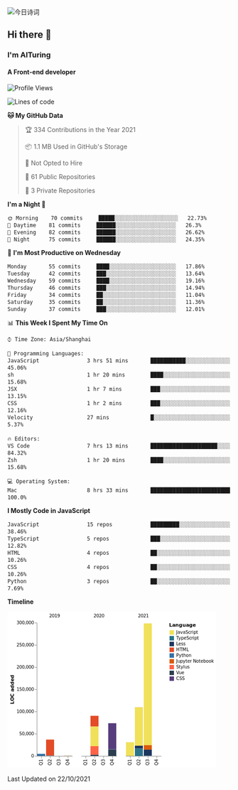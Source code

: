 <img alt="今日诗词" src="https://v2.jinrishici.com/one.svg?font-size=30&spacing=2&color=skyblue" style="max-width:100%; display: block; margin: 0 auto;">

## Hi there 👋
### I'm AITuring
#### A Front-end developer

<!-- <img src="./dhx.gif" width="400px"/> -->

<!--START_SECTION:waka-->
![Profile Views](http://img.shields.io/badge/Profile%20Views-0-blue)

![Lines of code](https://img.shields.io/badge/From%20Hello%20World%20I%27ve%20Written-644835%20lines%20of%20code-blue)

**🐱 My GitHub Data** 

> 🏆 334 Contributions in the Year 2021
 > 
> 📦 1.1 MB Used in GitHub's Storage 
 > 
> 🚫 Not Opted to Hire
 > 
> 📜 61 Public Repositories 
 > 
> 🔑 3 Private Repositories  
 > 
**I'm a Night 🦉** 

```text
🌞 Morning    70 commits     █████░░░░░░░░░░░░░░░░░░░░   22.73% 
🌆 Daytime    81 commits     ██████░░░░░░░░░░░░░░░░░░░   26.3% 
🌃 Evening    82 commits     ██████░░░░░░░░░░░░░░░░░░░   26.62% 
🌙 Night      75 commits     ██████░░░░░░░░░░░░░░░░░░░   24.35%

```
📅 **I'm Most Productive on Wednesday** 

```text
Monday       55 commits     ████░░░░░░░░░░░░░░░░░░░░░   17.86% 
Tuesday      42 commits     ███░░░░░░░░░░░░░░░░░░░░░░   13.64% 
Wednesday    59 commits     ████░░░░░░░░░░░░░░░░░░░░░   19.16% 
Thursday     46 commits     ███░░░░░░░░░░░░░░░░░░░░░░   14.94% 
Friday       34 commits     ██░░░░░░░░░░░░░░░░░░░░░░░   11.04% 
Saturday     35 commits     ██░░░░░░░░░░░░░░░░░░░░░░░   11.36% 
Sunday       37 commits     ███░░░░░░░░░░░░░░░░░░░░░░   12.01%

```


📊 **This Week I Spent My Time On** 

```text
⌚︎ Time Zone: Asia/Shanghai

💬 Programming Languages: 
JavaScript               3 hrs 51 mins       ███████████░░░░░░░░░░░░░░   45.06% 
sh                       1 hr 20 mins        ████░░░░░░░░░░░░░░░░░░░░░   15.68% 
JSX                      1 hr 7 mins         ███░░░░░░░░░░░░░░░░░░░░░░   13.15% 
CSS                      1 hr 2 mins         ███░░░░░░░░░░░░░░░░░░░░░░   12.16% 
Velocity                 27 mins             █░░░░░░░░░░░░░░░░░░░░░░░░   5.37%

🔥 Editors: 
VS Code                  7 hrs 13 mins       █████████████████████░░░░   84.32% 
Zsh                      1 hr 20 mins        ████░░░░░░░░░░░░░░░░░░░░░   15.68%

💻 Operating System: 
Mac                      8 hrs 33 mins       █████████████████████████   100.0%

```

**I Mostly Code in JavaScript** 

```text
JavaScript               15 repos            █████████░░░░░░░░░░░░░░░░   38.46% 
TypeScript               5 repos             ███░░░░░░░░░░░░░░░░░░░░░░   12.82% 
HTML                     4 repos             ██░░░░░░░░░░░░░░░░░░░░░░░   10.26% 
CSS                      4 repos             ██░░░░░░░░░░░░░░░░░░░░░░░   10.26% 
Python                   3 repos             ██░░░░░░░░░░░░░░░░░░░░░░░   7.69%

```


**Timeline**

![Chart not found](https://raw.githubusercontent.com/AITuring/AITuring/main/charts/bar_graph.png) 


 Last Updated on 22/10/2021
<!--END_SECTION:waka-->


